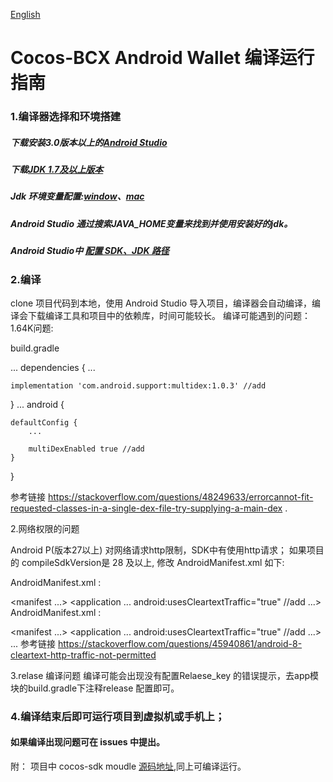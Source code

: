 [English](https://github.com/Cocos-BCX/AndroidWallet/blob/master/README.md)

# Cocos-BCX Android Wallet 编译运行指南
### 1.编译器选择和环境搭建

##### 下载安装3.0版本以上的[Android Studio](https://developer.android.google.cn/studio)

##### 下载[JDK 1.7及以上版本](https://www.oracle.com/technetwork/java/javase/downloads/jdk8-downloads-2133151.html)

##### Jdk 环境变量配置:[window](https://www.cnblogs.com/yanhuan123/p/7093211.html)、[mac](https://www.cnblogs.com/xd502djj/p/6642133.html)
##### Android Studio 通过搜索JAVA_HOME变量来找到并使用安装好的jdk。

##### Android Studio中 [配置 SDK、JDK 路径](https://www.cnblogs.com/lzwangshubo/p/10165064.html) 

### 2.编译
clone 项目代码到本地，使用 Android Studio 导入项目，编译器会自动编译，编译会下载编译工具和项目中的依赖库，时间可能较长。
编译可能遇到的问题：
1.64K问题:

build.gradle

...
dependencies {
    ...

    implementation 'com.android.support:multidex:1.0.3' //add
}
...
android {

	defaultConfig {
        ...

		multiDexEnabled true //add
	}
}

参考链接
https://stackoverflow.com/questions/48249633/errorcannot-fit-requested-classes-in-a-single-dex-file-try-supplying-a-main-dex .

2.网络权限的问题

Android P(版本27以上) 对网络请求http限制，SDK中有使用http请求； 如果项目的 compileSdkVersion是 28 及以上, 修改 AndroidManifest.xml 如下:

AndroidManifest.xml :

<manifest ...> <application ... android:usesCleartextTraffic="true" //add ...>
AndroidManifest.xml :

<?xml version="1.0" encoding="utf-8"?>
<manifest ...>
    <application
        ...
        android:usesCleartextTraffic="true" //add
        ...>
        ...
    </application>
</manifest>
参考链接
https://stackoverflow.com/questions/45940861/android-8-cleartext-http-traffic-not-permitted

3.relase 编译问题
编译可能会出现没有配置Relaese_key 的错误提示，去app模块的build.gradle下注释release 配置即可。

### 4.编译结束后即可运行项目到虚拟机或手机上；

#### 如果编译出现问题可在 issues 中提出。





附： 项目中 cocos-sdk moudle [源码地址](https://github.com/Cocos-BCX/AndroidSdk),同上可编译运行。
